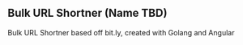 ## Bulk URL Shortner (Name TBD)

Bulk URL Shortner based off bit.ly, created with Golang and Angular

